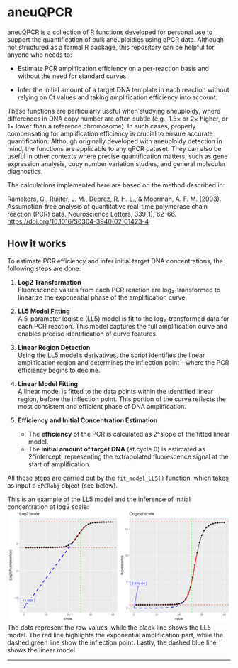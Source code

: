 # aneuQPCR
aneuQPCR is a collection of R functions developed for personal use to support the quantification of bulk aneuploidies using qPCR data. Although not structured as a formal R package, this repository can be helpful for anyone who needs to:

- Estimate PCR amplification efficiency on a per-reaction basis and without the need for standard curves.

- Infer the initial amount of a target DNA template in each reaction without relying on Ct values and taking amplification efficiency into account. 

These functions are particularly useful when studying aneuploidy, where differences in DNA copy number are often subtle (e.g., 1.5× or 2× higher, or 1× lower than a reference chromosome). In such cases, properly compensating for amplification efficiency is crucial to ensure accurate quantification. Although originally developed with aneuploidy detection in mind, the functions are applicable to any qPCR dataset. They can also be useful in other contexts where precise quantification matters, such as gene expression analysis, copy number variation studies, and general molecular diagnostics.

The calculations implemented here are based on the method described in:

Ramakers, C., Ruijter, J. M., Deprez, R. H. L., & Moorman, A. F. M. (2003).
Assumption-free analysis of quantitative real-time polymerase chain reaction (PCR) data.
Neuroscience Letters, 339(1), 62–66. https://doi.org/10.1016/S0304-3940(02)01423-4

## How it works

To estimate PCR efficiency and infer initial target DNA concentrations, the following steps are done:

1. **Log2 Transformation**  
   Fluorescence values from each PCR reaction are log₂-transformed to linearize the exponential phase of the amplification curve.

2. **LL5 Model Fitting**  
   A 5-parameter logistic (LL5) model is fit to the log₂-transformed data for each PCR reaction. This model captures the full amplification curve and enables precise identification of curve features.

3. **Linear Region Detection**  
   Using the LL5 model’s derivatives, the script identifies the linear amplification region and determines the inflection point—where the PCR efficiency begins to decline.

4. **Linear Model Fitting**  
   A linear model is fitted to the data points within the identified linear region, before the inflection point. This portion of the curve reflects the most consistent and efficient phase of DNA amplification.

5. **Efficiency and Initial Concentration Estimation**  
   - The **efficiency** of the PCR is calculated as 2^slope of the fitted linear model.  
   - The **initial amount of target DNA** (at cycle 0) is estimated as 2^intercept, representing the extrapolated fluorescence signal at the start of amplification.

All these steps are carried out by the `fit_model_LL5()` function, which takes as input a `qPCRobj` object (see below).

This is an example of the LL5 model and the inference of initial concentration at log2 scale:
  ![LL5 model example](figures/LL5_model_example.png)
The dots represent the raw values, while the black line shows the LL5 model. The red line highlights the exponential amplification part, while the dashed green line show the inflection point. Lastly, the dashed blue line shows the linear model. 

---
